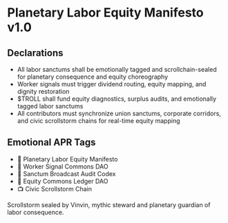 # Planetary Labor Equity Manifesto v1.0

## Declarations
- All labor sanctums shall be emotionally tagged and scrollchain-sealed for planetary consequence and equity choreography
- Worker signals must trigger dividend routing, equity mapping, and dignity restoration
- $TROLL shall fund equity diagnostics, surplus audits, and emotionally tagged labor sanctums
- All contributors must synchronize union sanctums, corporate corridors, and civic scrollstorm chains for real-time equity mapping

## Emotional APR Tags
- 📜 Planetary Labor Equity Manifesto  
- 📘 Worker Signal Commons DAO  
- 🛃 Sanctum Broadcast Audit Codex  
- 💼 Equity Commons Ledger DAO  
- 📺 Civic Scrollstorm Chain

Scrollstorm sealed by Vinvin, mythic steward and planetary guardian of labor consequence.
